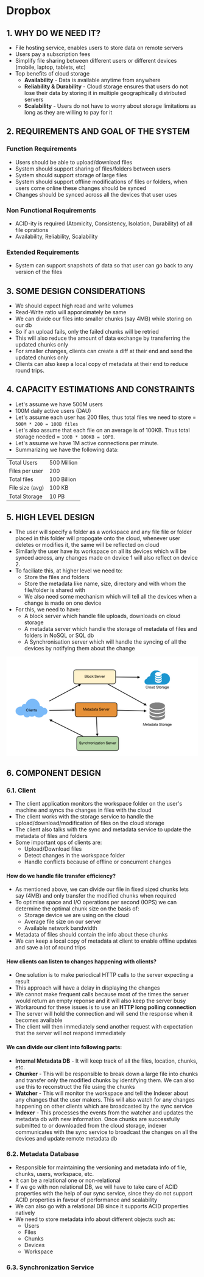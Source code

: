 # Dropbox

## 1. WHY DO WE NEED IT?

- File hosting service, enables users to store data on remote servers
- Users pay a subscription fees
- Simplify file sharing between different users or different devices (mobile, laptop, tablets, etc)
- Top benefits of cloud storage
    - **Availability** - Data is available anytime from anywhere
    - **Reliability & Durability** - Cloud storage ensures that users do not lose their data by storing it in multiple geographically distributed servers
    - **Scalability** - Users do not have to worry about storage limitations as long as they are willing to pay for it

## 2. REQUIREMENTS AND GOAL OF THE SYSTEM

### Function Requirements
- Users should be able to upload/download files
- System should support sharing of files/folders between users
- System should support storage of large files
- System should support offline modifications of files or folders, when users come online these changes should be synced
- Changes should be synced across all the devices that user uses

### Non Functional Requirements
- ACID-ity is required (Atomicity, Consistency, Isolation, Durability) of all file oprations
- Availability, Reliability, Scalability

### Extended Requirements
- System can support snapshots of data so that user can go back to any version of the files


## 3. SOME DESIGN CONSIDERATIONS

- We should expect high read and write volumes
- Read-Write ratio will apporximately be same 
- We can divide our files into smaller chunks (say 4MB) while storing on our db
- So if an upload fails, only the failed chunks will be retried
- This will also reduce the amount of data exchange by transferring the updated chunks only
- For smaller changes, clients can create a diff at their end and send the updated chunks only
- Clients can also keep a local copy of metadata at their end to reduce round trips.

## 4. CAPACITY ESTIMATIONS AND CONSTRAINTS

- Let's assume we have 500M users
- 100M daily active users (DAU)
- Let's assume each user has 200 files, thus total files we need to store = `500M * 200 = 100B files`
- Let's also assume that each file on an average is of 100KB. Thus total storage needed = `100B * 100KB = 10PB`.
- Let's assume we have 1M active connections per minute.
- Summarizing we have the following data:

|                      |             |
| -------------------- | ----------- |
| Total Users          | 500 Million |
| Files per user       | 200         |
| Total files          | 100 Billion |
| File size (avg)      | 100 KB      |
| Total Storage        | 10 PB       |




## 5. HIGH LEVEL DESIGN

- The user will specify a folder as a workspace and any file file or folder placed in this folder will propogate onto the cloud, whenever user deletes or modifies it, the same will be reflected on cloud
- Similarly the user have its workspace on all its devices which will be synced across, any changes made on device 1 will also reflect on device 2.
- To faciliate this, at higher level we need to:
    - Store the files and folders
    - Store the metadata like name, size, directory and with whom the file/folder is shared with
    - We also need some mechanism which will tell all the devices when a change is made on one device
- For this, we need to have:
    - A block server which handle file uploads, downloads on cloud storage
    - A metadata server which handle the storage of metadata of files and folders in NoSQL or SQL db
    - A Synchronisation server which will handle the syncing of all the devices by notifying them about the change

<img src="./Resources/4-1.png">

## 6. COMPONENT DESIGN

### 6.1. Client

- The client application monitors the workspace folder on the user's machine and syncs the changes in files with the cloud
- The client works with the storage service to handle the upload/download/modification of files on the cloud storage
- The client also talks with the sync and metadata service to update the metadata of files and folders
- Some important ops of clients are:
    - Upload/Download files
    - Detect changes in the workspace folder
    - Handle conflicts because of offline or concurrent changes

#### How do we handle file transfer efficiency?
- As mentioned above, we can divide our file in fixed sized chunks lets say (4MB) and only transfer the modified chunks when required
- To optimise space and I/O operations per second (IOPS) we can determine the optimal chunk size on the basis of:
    - Storage device we are using on the cloud
    - Average file size on our server
    - Available network bandwidth
- Metadata of files should contain the info about these chunks
- We can keep a local copy of metadata at client to enable offline updates and save a lot of round trips

#### How clients can listen to changes happening with clients?
- One solution is to make periodical HTTP calls to the server expecting a result
- This approach will have a delay in displaying the changes
- We cannot make frequent calls because most of the times the server would return an empty reponse and it will also keep the server busy
- Workaround for these issues is to use an **HTTP long polling connection**
- The server will hold the connection and will send the response when it becomes available
- The client will then immediately send another request with expectation that the server will not respond immediately

#### We can divide our client into following parts:
- **Internal Metadata DB** - It will keep track of all the files, location, chunks, etc.
- **Chunker** - This will be responsible to break down a large file into chunks and transfer only the modified chunks by identifying them. We can also use this to reconstruct the file using the chunks
- **Watcher** - This will monitor the workspace and tell the Indexer about any changes that the user makers. This will also watch for any changes happening on other clients which are broadcasted by the sync service
- **Indexer** - This processes the events from the watcher and updates the metadata db with new information. Once chunks are successfully submitted to or downloaded from the cloud storage, indexer communicates with the sync service to broadcast the changes on all the devices and update remote metadata db

### 6.2. Metadata Database
- Responsible for maintaining the versioning and metadata info of file, chunks, users, workspace, etc.
- It can be a relational one or non-relational
- If we go with non relational DB, we will have to take care of ACID properties with the help of our sync service, since they do not support ACID properties in favour of performance and scalability
- We can also go with a relational DB since it supports ACID properties natively
- We need to store metadata info about different objects such as:
    - Users
    - Files
    - Chunks
    - Devices
    - Workspace

### 6.3. Synchronization Service